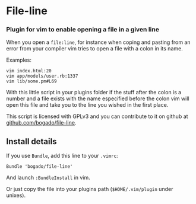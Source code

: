 # File-line

### Plugin for vim to enable opening a file in a given line

When you open a `file:line`, for instance when coping and pasting from an error from your
compiler vim tries to open a file with a colon in its name.

Examples:
  
    vim index.html:20
    vim app/models/user.rb:1337
    vim lib/some.pm#L69

With this little script in your plugins folder if the stuff after the colon is a number and
a file exists with the name especified before the colon vim will open this file and take you
to the line you wished in the first place. 

This script is licensed with GPLv3 and you can contribute to it on github at
[github.com/bogado/file-line](https://github.com/bogado/file-line).
 
## Install details

If you use `Bundle`, add this line to your `.vimrc`:

    Bundle 'bogado/file-line'
  
And launch `:BundleInstall` in vim.

Or just copy the file into your plugins path (`$HOME/.vim/plugin` under unixes).

